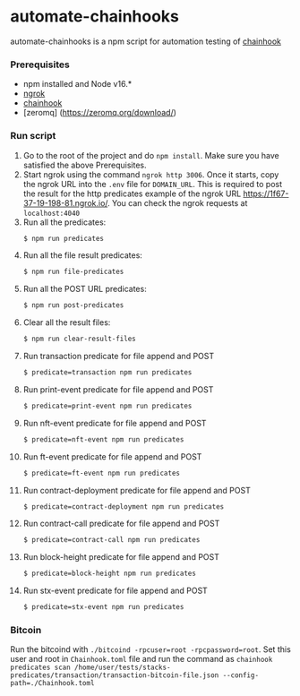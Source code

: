 # automate-chainhooks
automate-chainhooks is a npm script for automation testing of [chainhook](https://github.com/hirosystems/chainhook/blob/5791379655fba786abf6e265311c0d789a8722e5/docs/getting-started.md)

### Prerequisites
- npm installed and Node v16.*
- [ngrok](https://dev.to/ibrarturi/how-to-test-webhooks-on-your-localhost-3b4f)
- [chainhook](https://github.com/hirosystems/chainhook/blob/5791379655fba786abf6e265311c0d789a8722e5/docs/getting-started.md)
- [zeromq] (https://zeromq.org/download/)


### Run script
1. Go to the root of the project and do `npm install`. Make sure you have satisfied the above Prerequisites.
2. Start ngrok using the command `ngrok http 3006`. Once it starts, copy the ngrok URL into the `.env` file for `DOMAIN_URL`. This is required to post the result for the http predicates example of the ngrok URL https://1f67-37-19-198-81.ngrok.io/. You can check the ngrok requests at `localhost:4040`
3. Run all the predicates:
    ```sh
    $ npm run predicates
4. Run all the file result predicates:
    ```sh   
    $ npm run file-predicates
5. Run all the POST URL predicates:
    ```sh
    $ npm run post-predicates
6. Clear all the result files:
    ```sh
    $ npm run clear-result-files
7. Run transaction predicate for file append and POST
    ```sh
    $ predicate=transaction npm run predicates
8. Run print-event predicate for file append and POST
    ```sh
    $ predicate=print-event npm run predicates
9. Run nft-event predicate for file append and POST
    ```sh
    $ predicate=nft-event npm run predicates
10. Run ft-event predicate for file append and POST
    ```sh
    $ predicate=ft-event npm run predicates
11. Run contract-deployment predicate for file append and POST
    ```sh
    $ predicate=contract-deployment npm run predicates
12. Run contract-call predicate for file append and POST
    ```sh
    $ predicate=contract-call npm run predicates
13. Run block-height predicate for file append and POST
    ```sh
    $ predicate=block-height npm run predicates
14. Run stx-event predicate for file append and POST
    ```sh
    $ predicate=stx-event npm run predicates


### Bitcoin
Run the bitcoind with `./bitcoind -rpcuser=root -rpcpassword=root`. Set this user and root in `Chainhook.toml` file and run the command as `chainhook predicates scan /home/user/tests/stacks-predicates/transaction/transaction-bitcoin-file.json --config-path=./Chainhook.toml`
